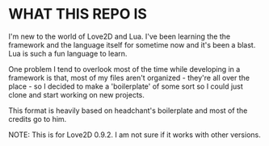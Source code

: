 # WHAT THIS REPO IS
I'm new to the world of Love2D and Lua. I've been learning the the framework and
the language itself for sometime now and it's been a blast. Lua is such a fun
language to learn.

One problem I tend to overlook most of the time while developing in a framework
is that, most of my files aren't organized - they're all over the place - so I
decided to make a 'boilerplate' of some sort so I could just clone and start
working on new projects.

This format is heavily based on headchant's boilerplate and most of the credits
go to him.

NOTE: This is for Love2D 0.9.2. I am not sure if it works with other versions.
